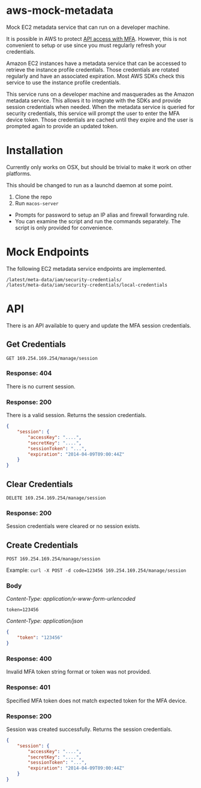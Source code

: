 aws-mock-metadata
=================

Mock EC2 metadata service that can run on a developer machine.

It is possible in AWS to protect [API access with
MFA](http://docs.aws.amazon.com/IAM/latest/UserGuide/MFAProtectedAPI.html).
However, this is not convenient to setup or use since you must regularly refresh
your credentials.

Amazon EC2 instances have a metadata service that can be accessed to
retrieve the instance profile credentials. Those credentials are
rotated regularly and have an associated expiration. Most AWS SDKs
check this service to use the instance profile credentials.

This service runs on a developer machine and masquerades as the
Amazon metadata service. This allows it to integrate with the SDKs
and provide session credentials when needed. When the metadata
service is queried for security credentials, this service will prompt
the user to enter the MFA device token. Those credentials are cached
until they expire and the user is prompted again to provide an updated
token.

# Installation

Currently only works on OSX, but should be trivial to make it work on
other platforms.

This should be changed to run as a launchd daemon at some point.

1. Clone the repo
2. Run `macos-server`
  * Prompts for password to setup an IP alias and firewall forwarding rule.
  * You can examine the script and run the commands separately. The
    script is only provided for convenience.

# Mock Endpoints

The following EC2 metadata service endpoints are implemented.

```
/latest/meta-data/iam/security-credentials/
/latest/meta-data/iam/security-credentials/local-credentials
```

# API

There is an API available to query and update the MFA session
credentials.

## Get Credentials

`GET 169.254.169.254/manage/session`

### Response: 404

There is no current session.

### Response: 200

There is a valid session. Returns the session credentials.

```json
{
    "session": {
        "accessKey": "....",
        "secretKey": "....",
        "sessionToken": "...",
        "expiration": "2014-04-09T09:00:44Z"
    }
}
```

## Clear Credentials

`DELETE 169.254.169.254/manage/session`

### Response: 200

Session credentials were cleared or no session exists.

## Create Credentials

`POST 169.254.169.254/manage/session`

Example: `curl -X POST -d code=123456 169.254.169.254/manage/session`

### Body

*Content-Type: application/x-www-form-urlencoded*

```
token=123456
```

*Content-Type: application/json*

```json
{
    "token": "123456"
}
```

### Response: 400

Invalid MFA token string format or token was not provided.

### Response: 401

Specified MFA token does not match expected token for the MFA device.

### Response: 200

Session was created successfully. Returns the session credentials.

```json
{
    "session": {
        "accessKey": "....",
        "secretKey": "....",
        "sessionToken": "...",
        "expiration": "2014-04-09T09:00:44Z"
    }
}
```
